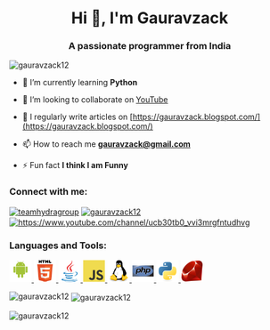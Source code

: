 <h1 align="center">Hi 👋, I'm Gauravzack</h1>
<h3 align="center">A passionate programmer from India</h3>


<p align="left"> <img src="https://komarev.com/ghpvc/?username=gauravzack12&label=Profile%20views&color=0e75b6&style=flat" alt="gauravzack12" /> </p>

- 🌱 I’m currently learning **Python**

- 👯 I’m looking to collaborate on [YouTube](https://www.youtube.com/channel/UCB30TB0_vVI3mRGFNTudHvg)

- 📝 I regularly write articles on [https://gauravzack.blogspot.com/](https://gauravzack.blogspot.com/)

- 📫 How to reach me **gauravzack@gmail.com**

- ⚡ Fun fact **I think I am Funny**

<h3 align="left">Connect with me:</h3>
<p align="left">
<a href="https://fb.com/teamhydragroup" target="blank"><img align="center" src="https://raw.githubusercontent.com/rahuldkjain/github-profile-readme-generator/master/src/images/icons/Social/facebook.svg" alt="teamhydragroup" height="30" width="40" /></a>
<a href="https://instagram.com/gauravzack12" target="blank"><img align="center" src="https://raw.githubusercontent.com/rahuldkjain/github-profile-readme-generator/master/src/images/icons/Social/instagram.svg" alt="gauravzack12" height="30" width="40" /></a>
<a href="https://www.youtube.com/c/https://www.youtube.com/channel/ucb30tb0_vvi3mrgfntudhvg" target="blank"><img align="center" src="https://raw.githubusercontent.com/rahuldkjain/github-profile-readme-generator/master/src/images/icons/Social/youtube.svg" alt="https://www.youtube.com/channel/ucb30tb0_vvi3mrgfntudhvg" height="30" width="40" /></a>
</p>

<h3 align="left">Languages and Tools:</h3>
<p align="left"> <a href="https://developer.android.com" target="_blank" rel="noreferrer"> <img src="https://raw.githubusercontent.com/devicons/devicon/master/icons/android/android-original-wordmark.svg" alt="android" width="40" height="40"/> </a> <a href="https://www.w3.org/html/" target="_blank" rel="noreferrer"> <img src="https://raw.githubusercontent.com/devicons/devicon/master/icons/html5/html5-original-wordmark.svg" alt="html5" width="40" height="40"/> </a> <a href="https://www.java.com" target="_blank" rel="noreferrer"> <img src="https://raw.githubusercontent.com/devicons/devicon/master/icons/java/java-original.svg" alt="java" width="40" height="40"/> </a> <a href="https://developer.mozilla.org/en-US/docs/Web/JavaScript" target="_blank" rel="noreferrer"> <img src="https://raw.githubusercontent.com/devicons/devicon/master/icons/javascript/javascript-original.svg" alt="javascript" width="40" height="40"/> </a> <a href="https://www.linux.org/" target="_blank" rel="noreferrer"> <img src="https://raw.githubusercontent.com/devicons/devicon/master/icons/linux/linux-original.svg" alt="linux" width="40" height="40"/> </a> <a href="https://www.php.net" target="_blank" rel="noreferrer"> <img src="https://raw.githubusercontent.com/devicons/devicon/master/icons/php/php-original.svg" alt="php" width="40" height="40"/> </a> <a href="https://www.python.org" target="_blank" rel="noreferrer"> <img src="https://raw.githubusercontent.com/devicons/devicon/master/icons/python/python-original.svg" alt="python" width="40" height="40"/> </a> <a href="https://www.ruby-lang.org/en/" target="_blank" rel="noreferrer"> <img src="https://raw.githubusercontent.com/devicons/devicon/master/icons/ruby/ruby-original.svg" alt="ruby" width="40" height="40"/> </a> </p>

<p><img align="left" src="https://github-readme-stats.vercel.app/api/top-langs?username=gauravzack12&show_icons=true&locale=en&layout=compact" alt="gauravzack12" /></p>

<p>&nbsp;<img align="center" src="https://github-readme-stats.vercel.app/api?username=gauravzack12&show_icons=true&locale=en" alt="gauravzack12" /></p>

<p><img align="center" src="https://github-readme-streak-stats.herokuapp.com/?user=gauravzack12&" alt="gauravzack12" /></p>
